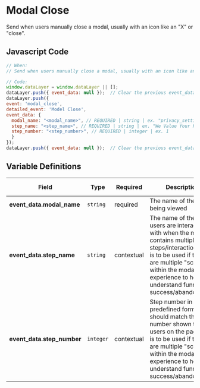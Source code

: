 # Modal Close

Send when users manually close a modal, usually with an icon like an "X" or "close".

## Javascript Code

```js
// When:
// Send when users manually close a modal, usually with an icon like an "X" or "close".

// Code:
window.dataLayer = window.dataLayer || [];
dataLayer.push({ event_data: null });  // Clear the previous event_data object.
dataLayer.push({
event: 'modal_close',
detailed_event: 'Model Close',
event_data: {
  modal_name: "<modal_name>", // REQUIRED | string | ex. "privacy_settings"
  step_name: "<step_name>", // REQUIRED | string | ex. "We Value Your Privacy"
  step_number: "<step_number>", // REQUIRED | integer | ex. 1
  }
});
dataLayer.push({ event_data: null });  // Clear the previous event_data object.
```

## Variable Definitions

| Field                         | Type      | Required | Description | Example                   | Pattern | Min Length | Max Length | Minimum | Maximum | Multiple Of |
|-------------------------------|-----------|----------|-------------|---------------------------|---------|------------|------------|---------|---------|-------------|
| **event_data.modal_name**     | `string`  | required | The name of the modal being viewed | `privacy_setting` | | | `500` | | | |
| **event_data.step_name**      | `string`  | contextual | The name of the step users are interacting with when the m odal contains multiple steps/interactions. This is to be used if there are multiple "screens" within the modal experience to help understand funnel success/abandonment. | `We Value Your Privacy` | | | `500` | | | |
| **event_data.step_number**    | `integer` | contextual | Step number in a predefined form flow; should match the step number shown to users on the page. This is to be used if there are multiple "screens" within the modal experience to help understand funnel success/abandonment. | `1` | | | `500` | `0` | | |
